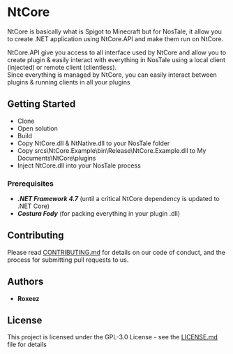 # NtCore

NtCore is basically what is Spigot to Minecraft but for NosTale, it allow you to create .NET application using NtCore.API and make them run on NtCore.

NtCore.API give you access to all interface used by NtCore and allow you to create plugin & easily interact with everything in NosTale using a local client (injected) or remote client (clientless).  
Since everything is managed by NtCore, you can easily interact between plugins & running clients in all your plugins

## Getting Started

- Clone
- Open solution
- Build
- Copy NtCore.dll & NtNative.dll to your NosTale folder
- Copy srcs\NtCore.Example\bin\Release\NtCore.Example.dll to My Documents\NtCore\plugins
- Inject NtCore.dll into your NosTale process

### Prerequisites

- ***.NET Framework 4.7*** (until a critical NtCore dependency is updated to .NET Core)
- ***Costura Fody*** (for packing everything in your plugin .dll)

## Contributing

Please read [CONTRIBUTING.md](CONTRIBUTING.md) for details on our code of conduct, and the process for submitting pull requests to us.

## Authors

* **Roxeez**

## License

This project is licensed under the GPL-3.0 License - see the [LICENSE.md](LICENSE.md) file for details
